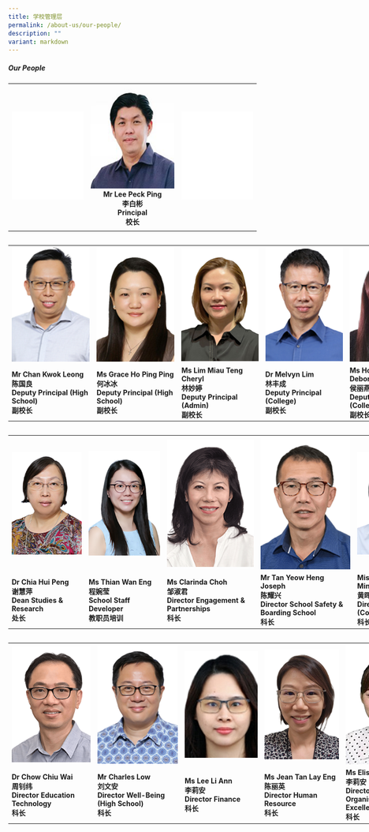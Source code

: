 ```yaml
---
title: 学校管理层
permalink: /about-us/our-people/
description: ""
variant: markdown
---
```

##### Our People

<table>
  <tbody><tr>
    <th><img style="width: 100%;" src="/images/About%20Us/Our%20People/peoplev2_00.png"></th>
    <th><img style="width: 100%;" src="/images/About%20Us/Our%20People/peoplev2_1.png">
			<strong></strong><center><strong>Mr Lee Peck Ping <br>李白彬<br> Principal <br>校长 </strong></center></th>
    <th><img style="width: 100%;" src="/images/About%20Us/Our%20People/peoplev2_00.png"></th>
		</tr>
  <tr>
    <td></td>
		<td></td>
		


</tr></tbody>
</table>




<table>
	</table><table style="table-layout: fixed; width: 170%;">
  <tbody><tr>
    <th><img style="width: 100%;" src="/images/About%20Us/Our%20People/208ckl.png"></th>
    <th><img style="width: 100%;" src="/images/About%20Us/Our%20People/208grace.png"></th>
    <th><img style="width: 100%;" src="/images/About%20Us/Our%20People/208cheryl.png"></th>
		<th><img style="width: 100%;" src="/images/About%20Us/Our%20People/208ml.png"></th>
		<th><img style="width: 100%;" src="/images/About%20Us/Our%20People/deborah.png"></th>
  </tr>
  <tr>
    <td><strong>Mr Chan Kwok Leong<br>陈国良<br> Deputy Principal (High School)<br>副校长 </strong>
</td>
		<td><strong>Ms Grace Ho Ping Ping<br>何冰冰<br>Deputy Principal (High School)<br>副校长 </strong></td>
		<td> <strong>Ms Lim Miau Teng Cheryl <br> 林妙婷<br>Deputy Principal (Admin)<br>副校长</strong></td>
		<td><strong>Dr Melvyn Lim <br>林丰成<br> Deputy Principal (College) <br>副校长</strong></td>
		<td><strong>Ms How Lai Yin Deborah <br>侯丽燕<br> Deputy Principal (College)<br>副校长</strong></td>
		</tr>
</tbody>
</table>

<table>
	</table><table style="table-layout: fixed; width: 170%;">
  <tbody><tr>
    <th><img style="width: 100%;" src="/images/About%20Us/Our%20People/208hup.png"></th>
    <th><img style="width: 100%;" src="/images/About%20Us/Our%20People/208twe.png"></th>
    <th><img style="width: 100%;" src="/images/About%20Us/Our%20People/208clarinda.png"></th>
		<th><img style="width: 100%;" src="/images/About%20Us/Our%20People/208joseph.png"></th>
		<th><img style="width: 100%;" src="/images/About%20Us/Our%20People/208whm.png"></th>
  </tr>
  <tr>
    <td><strong>Dr Chia Hui Peng <br>谢慧萍<br> Dean Studies &amp; Research<br>处长</strong>
</td>
		<td><strong>Ms Thian Wan Eng <br> 程婉莹<br>School Staff Developer<br>教职员培训</strong></td>
		<td> <strong>Ms Clarinda Choh <br> 邹淑君<br>Director Engagement &amp; Partnerships<br>科长</strong>
</td>
		<td><strong>Mr Tan Yeow Heng Joseph <br>陈耀兴<br> Director School Safety &amp; Boarding School<br>科长</strong></td>
		<td><strong>Miss Wong Hwee Ming <br>黄晖敏<br> Director Well-Being (College)<br>科长</strong></td>
		</tr>
</tbody>
</table>

<table>
	</table><table style="table-layout: fixed; width: 170%;">
  <tbody><tr>
    <th><img style="width: 100%;" src="/images/About%20Us/Our%20People/208ccw.png"></th>
    <th><img style="width: 100%;" src="/images/About%20Us/Our%20People/208charles.png"></th>
    <th><img style="width: 100%;" src="/images/About%20Us/Our%20People/208lla.png"></th>
		<th><img style="width: 100%;" src="/images/About%20Us/Our%20People/208jean.png"></th>
		<th><img style="width: 100%;" src="/images/About%20Us/Our%20People/208elisa.png"></th>
  </tr>
  <tr>
    <td><strong>Dr Chow Chiu Wai <br>周钊纬<br>Director  Education Technology<br>科长</strong>

</td>
		<td><strong>Mr Charles Low <br>刘文安<br> Director Well-Being (High School)<br>科长</strong></td>
		<td> <strong>Ms Lee Li Ann <br>李莉安<br>Director Finance <br>科长</strong></td>
		<td><strong>Ms Jean Tan Lay Eng<br>陈丽英<br>Director Human Resource <br>科长</strong></td>
		<td><strong>Ms Elisabeth Oh <br>李莉安<br>Director <br>Organisational<br> Excellence <br>科长</strong>
</td>
		</tr>
</tbody>
</table>
